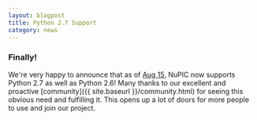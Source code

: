 ```yaml
---
layout: blogpost
title: Python 2.7 Support
category: news
---
```


### Finally!

We're very happy to announce that as of [Aug 15](https://travis-ci.org/numenta/nupic/builds/10292937), NuPIC now supports Python 2.7 as well as Python 2.6! Many thanks to our excellent and proactive [community]({{ site.baseurl }}/community.html) for seeing this obvious need and fulfilling it. This opens up a lot of doors for more people to use and join our project.
